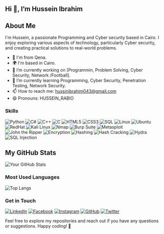 Hi 👋, I’m Hussein Ibrahim
--------
About Me
--------
I'm Hussein, a passionate Programming and Cyber security based in Cairo. I enjoy exploring various aspects of technology, particularly Cyber security, and creating practical solutions to real-world problems.
- 📌 I'm from Qena.
- 🌍 I'm based in Cairo.
- 🔭 I’m currently working on [Programmin, Problem Solving, Cyber Security, Network /Football].
- 🌱 I’m currently learning Programming, Cyber Security, Penetration Testing, Network Security.
- 📫 How to reach me: hussinibrahim043@gmail.com
- 😄 Pronouns: HUSSEIN_RABIO


### Skills
![Python](https://img.shields.io/badge/Python-3776AB?style=flat-square&logo=python&logoColor=white)
![C#](https://img.shields.io/badge/C%23-239120?style=flat-square&logo=c-sharp&logoColor=white)
![C++](https://img.shields.io/badge/C%2B%2B-00599C?style=flat-square&logo=c%2B%2B&logoColor=white)
![C](https://img.shields.io/badge/C-00599C?style=flat-square&logo=c&logoColor=white)
![HTML5](https://img.shields.io/badge/HTML5-E34F26?style=flat-square&logo=html5&logoColor=white)
![CSS3](https://img.shields.io/badge/CSS3-1572B6?style=flat-square&logo=css3&logoColor=white)
![SQL](https://img.shields.io/badge/SQL-4479A1?style=flat-square&logo=sql&logoColor=white)
![Linux](https://img.shields.io/badge/Linux-FCC624?style=flat-square&logo=linux&logoColor=black)
![Ubuntu](https://img.shields.io/badge/Ubuntu-E95420?style=flat-square&logo=ubuntu&logoColor=white)
![RedHat](https://img.shields.io/badge/RedHat-EE0000?style=flat-square&logo=redhat&logoColor=white)
![Kali Linux](https://img.shields.io/badge/Kali_Linux-557C94?style=flat-square&logo=kali-linux&logoColor=white)
![Nmap](https://img.shields.io/badge/Nmap-0078D7?style=flat-square&logo=nmap&logoColor=white)
![Burp Suite](https://img.shields.io/badge/Burp_Suite-FF6C37?style=flat-square&logo=burp-suite&logoColor=white)
![Metasploit](https://img.shields.io/badge/Metasploit-1572B6?style=flat-square&logo=metasploit&logoColor=white)
![John the Ripper](https://img.shields.io/badge/John_the_Ripper-3776AB?style=flat-square&logo=john-the-ripper&logoColor=white)
![Encryption](https://img.shields.io/badge/Encryption-3776AB?style=flat-square&logoColor=white)
![Hashing](https://img.shields.io/badge/Hashing-3776AB?style=flat-square&logoColor=white)
![Hash Cracking](https://img.shields.io/badge/Hash_Cracking-3776AB?style=flat-square&logoColor=white)
![Hydra](https://img.shields.io/badge/Hydra-3776AB?style=flat-square&logoColor=white)
![SQL Injection](https://img.shields.io/badge/SQL_Injection-1572B6?style=flat-square&logo=sql-injection&logoColor=white)

My GitHub Stats
---------------
![Your GitHub Stats](https://github-readme-stats.vercel.app/api?username=Hussein-Ibrahim043&show_icons=true&theme=radical)

### Most Used Languages
<!--
![Top Langs](https://github-readme-stats.vercel.app/api/top-langs/?username=Hussein-Ibrahim043&layout=compact&theme=radical)
-->
![Top Langs](https://github-readme-stats.vercel.app/api/top-langs/?username=Hussein-Ibrahim043&layout=compact&theme=radical&langs_count=10&cache_seconds=60)



### Get in Touch
[![LinkedIn](https://img.shields.io/badge/LinkedIn-0A66C2?style=flat-square&logo=linkedin&logoColor=white)](https://www.linkedin.com/in/hussein-ibrahim043)
[![Facebook](https://img.shields.io/badge/Facebook-1877F2?style=flat-square&logo=facebook&logoColor=white)](https://www.facebook.com/Hussein.Ibrahim043)
[![Instagram](https://img.shields.io/badge/Instagram-E4405F?style=flat-square&logo=instagram&logoColor=white)](https://www.instagram.com/hessien_ibraheem)
[![GitHub](https://img.shields.io/badge/GitHub-181717?style=flat-square&logo=github&logoColor=white)](https://github.com/Hussein-Ibrahim043)
[![Twitter](https://img.shields.io/badge/Twitter-1DA1F2?style=flat-square&logo=twitter&logoColor=white)](https://twitter.com/HussinIbrahim_)

Feel free to explore my repositories and reach out if you have any questions or suggestions. Happy coding! 🚀

<!---
Hussein-Ibrahim043/Hussein-Ibrahim043 is a ✨ special ✨ repository because its `README.md` (this file) appears on your GitHub profile.
You can click the Preview link to take a look at your changes.
--->


